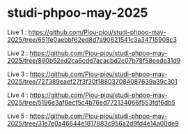 # studi-phpoo-may-2025

Live 1 : https://github.com/Piou-piou/studi-phpoo-may-2025/tree/651fe0aebbf62ed8d7a90621541c3a34715908c3

Live 2 : https://github.com/Piou-piou/studi-phpoo-may-2025/tree/890b52ed2ca6cdd7acacbd2c07b78f58eede31d9

Live 3 : https://github.com/Piou-piou/studi-phpoo-may-2025/tree/727389eaef27f3f30f188037084087639a39c301

Live 4 : https://github.com/Piou-piou/studi-phpoo-may-2025/tree/5196e3af8ecf5c4b76ed772134066f553fdf6db5

Live 5 : https://github.com/Piou-piou/studi-phpoo-may-2025/tree/31e7e0a46644e1617883c956a2d9fd4e14a00de9